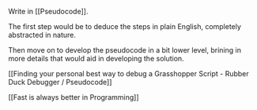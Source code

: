 Write in [[Pseudocode]].

The first step would be to deduce the steps in plain English, completely abstracted in nature. 

Then move on to develop the pseudocode in a bit lower level, brining in more details that would aid in developing the solution. 

[[Finding your personal best way to debug a Grasshopper Script - Rubber Duck Debugger / Pseudocode]]

[[Fast is always better in Programming]]
